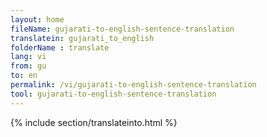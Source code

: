 ```yaml
---
layout: home
fileName: gujarati-to-english-sentence-translation
translatein: gujarati_to_english
folderName : translate
lang: vi
from: gu
to: en
permalink: /vi/gujarati-to-english-sentence-translation
tool: gujarati-to-english-sentence-translation
---
```

{% include section/translateinto.html %}
